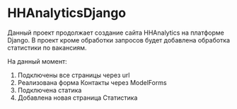 # HHAnalyticsDjango

Данный проект продолжает создание сайта HHAnalytics на платформе Django. В проект кроме обработки запросов будет добавлена обработка статистики по вакансиям.

На данный момент:

1. Подключены все страницы через url
2. Реализована форма Контакты через ModelForms
3. Подключена статика
4. Добавлена новая страница Статистика 
